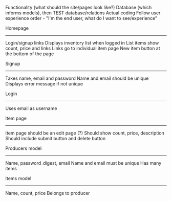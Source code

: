 Functionality (what should the site/pages look like?)
Database (which informs models), then TEST database/relations
Actual coding
  Follow user experience order - "I'm the end user, what do I want to see/experience"

Homepage
___
Login/signup links
Displays inventory list when logged in
List items show count, price and links
Links go to individual item page
New item button at the bottom of the page

Signup
___
Takes name, email and password
Name and email should be unique
Displays error message if not unique

Login
___
Uses email as username

Item page
___
Item page should be an edit page (?)
Should show count, price, description
Should include submit button and delete button


Producers model
___
Name, password_digest, email
Name and email must be unique
Has many items

Items model
___
Name, count, price
Belongs to producer